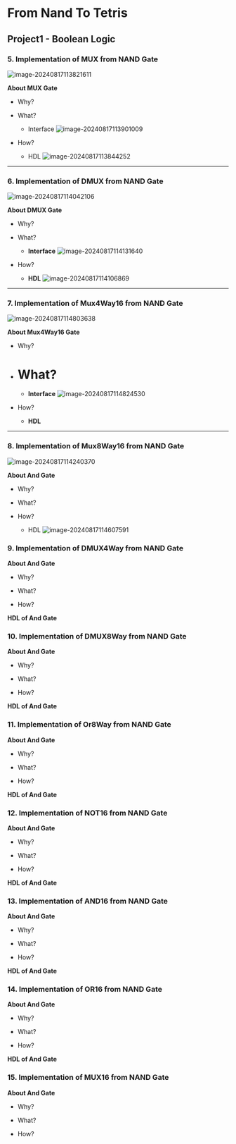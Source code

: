 # From Nand To Tetris

## Project1 - Boolean Logic

### 5. Implementation of MUX from NAND Gate

![image-20240817113821611](images/image-20240817113821611.png)

**About MUX Gate**

- Why?

- What?
  - Interface ![image-20240817113901009](images/image-20240817113901009.png)

- How?
  - HDL ![image-20240817113844252](images/image-20240817113844252.png)



---

### 6. Implementation of DMUX from NAND Gate

![image-20240817114042106](images/image-20240817114042106.png)

**About DMUX Gate**

- Why?

- What?
  - **Interface** ![image-20240817114131640](images/image-20240817114131640.png)

- How?
  - **HDL** ![image-20240817114106869](images/image-20240817114106869.png)



---

### 7. Implementation of Mux4Way16 from NAND Gate

![image-20240817114803638](images/image-20240817114803638.png)

**About Mux4Way16 Gate**

- Why?

- # What?
  
  - **Interface** ![image-20240817114824530](images/image-20240817114824530.png)
  
- How?
  - **HDL** 



---

### 8. Implementation of Mux8Way16 from NAND Gate

![image-20240817114240370](images/image-20240817114240370.png)

**About And Gate**

- Why?

- What?

- How?
  - HDL ![image-20240817114607591](images/image-20240817114607591.png)




### 9. Implementation of DMUX4Way from NAND Gate

**About And Gate**

- Why?

- What?

- How?

**HDL of And Gate**

### 10. Implementation of DMUX8Way from NAND Gate

**About And Gate**

- Why?

- What?

- How?

**HDL of And Gate**

### 11. Implementation of Or8Way from NAND Gate

**About And Gate**

- Why?

- What?

- How?

**HDL of And Gate**

### 12. Implementation of NOT16 from NAND Gate

**About And Gate**

- Why?

- What?

- How?

**HDL of And Gate**

### 13. Implementation of AND16 from NAND Gate

**About And Gate**

- Why?

- What?

- How?

**HDL of And Gate**

### 14. Implementation of OR16 from NAND Gate

**About And Gate**

- Why?

- What?

- How?

**HDL of And Gate**

### 15. Implementation of MUX16 from NAND Gate

**About And Gate**

- Why?

- What?

- How?

## 